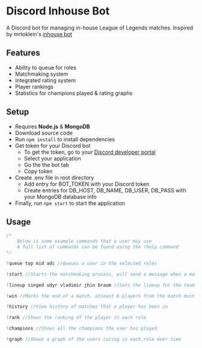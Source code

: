 # Discord Inhouse Bot
A Discord bot for managing in-house League of Legends matches. Inspired by mrtoklein's [inhouse bot](https://github.com/mrtolkien/inhouse_bot)
## Features
* Ability to queue for roles
* Matchmaking system
* Integrated rating system
* Player rankings
* Statistics for champions played & rating graphs
## Setup
* Requires **Node.js** & **MongoDB**
* Download source code
* Run `npm install` to install dependencies
* Get token for your Discord bot
    * To get the token, go to your [Discord developer portal](https://discord.com/developers/applications)
    * Select your application
    * Go the the bot tab
    * Copy token
* Create .env file in root directory
    * Add entry for BOT_TOKEN with your Discord token 
    * Create entries for DB_HOST, DB_NAME, DB_USER, DB_PASS with your MongoDB database info
* Finally, run `npm start` to start the application
## Usage
```javascript
/*
    Below is some example commands that a user may use
    A full list of commands can be found using the !help command
*/

!queue top mid adc //Queues a user in the selected roles

!start //Starts the matchmaking process, will send a message when a match is found

!lineup singed udyr vladimir jhin braum //Sets the lineup for the team that the user of this command is on

!win //Marks the end of a match, atleast 6 players from the match must accept this for the game to be accepted

!history //View history of matches that a player has been in

!rank //Shows the ranking of the player in each role

!champions //Shows all the champions the user has played

!graph //Shows a graph of the users rating in each role over time
```
